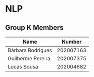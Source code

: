 # NLP

## Group K Members

| Name | Number |
| --- | --- |
| Bárbara Rodrigues | 202007163 |
| Guilherme Pereira | 202007375 |
| Lucas Sousa | 202004682 |
